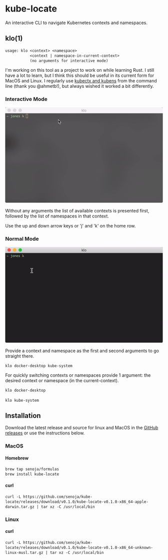 # kube-locate
An interactive CLI to navigate Kubernetes contexts and namespaces.  

## klo(1)
```
usage: klo <context> <namespace>
           <context | namespace-in-current-context>
           (no arguments for interactive mode)
```

I'm working on this tool as a project to work on while learning Rust. I still have a lot to learn, but I think this should be useful in its current form for MacOS and Linux. I regularly use [kubectx and kubens](https://github.com/ahmetb/kubectx/) from the command line (thank you @ahmetb!), but always wished it worked a bit differently.

### Interactive Mode

![Interactive Mode](interactive.gif)

Without any arguments the list of available contexts is presented first, followed by the list of namespaces in that context.  

Use the up and down arrow keys or 'j' and 'k' on the home row.

### Normal Mode

![Normal Mode](normal.gif)

Provide a context and namespace as the first and second arguments to go straight there.
```shell
klo docker-desktop kube-system
```

For quickly switching contexts or namespaces provide 1 argument: the desired context or namespace (in the current-context).
```shell
klo docker-desktop

klo kube-system
```

## Installation

Download the latest release and source for linux and MacOS in the [GitHub releases](https://github.com/senoja/kube-locate/releases) or use the instructions below.  

### MacOS

#### Homebrew

```shell
brew tap senoja/formulas
brew install kube-locate
```

#### curl

```shell
curl -L https://github.com/senoja/kube-locate/releases/download/v0.1.0/kube-locate-v0.1.0-x86_64-apple-darwin.tar.gz | tar xz -C /usr/local/bin
```

### Linux

#### curl

```shell
curl -L https://github.com/senoja/kube-locate/releases/download/v0.1.0/kube-locate-v0.1.0-x86_64-unknown-linux-musl.tar.gz | tar xz -C /usr/local/bin
```

